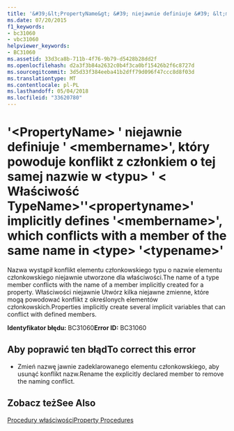```yaml
---
title: '&#39;&lt;PropertyName&gt; &#39; niejawnie definiuje &#39; &lt;membername&gt;&#39;, który powoduje konflikt z członkiem o tej samej nazwie w &lt;typu&gt; &#39; &lt; Właściwość TypeName&gt;&#39;'
ms.date: 07/20/2015
f1_keywords:
- bc31060
- vbc31060
helpviewer_keywords:
- BC31060
ms.assetid: 33d3ca8b-711b-4f76-9b79-d5428b28dd2f
ms.openlocfilehash: d2a3f3b84a2632c0b4f3ca0bf15426b2f6c8727d
ms.sourcegitcommit: 3d5d33f384eeba41b2dff79d096f47ccc8d8f03d
ms.translationtype: MT
ms.contentlocale: pl-PL
ms.lasthandoff: 05/04/2018
ms.locfileid: "33620780"
---
```

# <a name="39ltpropertynamegt39-implicitly-defines-39ltmembernamegt39-which-conflicts-with-a-member-of-the-same-name-in-lttypegt-39lttypenamegt39"></a><span data-ttu-id="303b1-102">&#39;&lt;PropertyName&gt; &#39; niejawnie definiuje &#39; &lt;membername&gt;&#39;, który powoduje konflikt z członkiem o tej samej nazwie w &lt;typu&gt; &#39; &lt; Właściwość TypeName&gt;&#39;</span><span class="sxs-lookup"><span data-stu-id="303b1-102">&#39;&lt;propertyname&gt;&#39; implicitly defines &#39;&lt;membername&gt;&#39;, which conflicts with a member of the same name in &lt;type&gt; &#39;&lt;typename&gt;&#39;</span></span>
<span data-ttu-id="303b1-103">Nazwa wystąpił konflikt elementu członkowskiego typu o nazwie elementu członkowskiego niejawnie utworzone dla właściwości.</span><span class="sxs-lookup"><span data-stu-id="303b1-103">The name of a type member conflicts with the name of a member implicitly created for a property.</span></span> <span data-ttu-id="303b1-104">Właściwości niejawnie Utwórz kilka niejawne zmienne, które mogą powodować konflikt z określonych elementów członkowskich.</span><span class="sxs-lookup"><span data-stu-id="303b1-104">Properties implicitly create several implicit variables that can conflict with defined members.</span></span>  
  
 <span data-ttu-id="303b1-105">**Identyfikator błędu:** BC31060</span><span class="sxs-lookup"><span data-stu-id="303b1-105">**Error ID:** BC31060</span></span>  
  
## <a name="to-correct-this-error"></a><span data-ttu-id="303b1-106">Aby poprawić ten błąd</span><span class="sxs-lookup"><span data-stu-id="303b1-106">To correct this error</span></span>  
  
-   <span data-ttu-id="303b1-107">Zmień nazwę jawnie zadeklarowanego elementu członkowskiego, aby usunąć konflikt nazw.</span><span class="sxs-lookup"><span data-stu-id="303b1-107">Rename the explicitly declared member to remove the naming conflict.</span></span>  
  
## <a name="see-also"></a><span data-ttu-id="303b1-108">Zobacz też</span><span class="sxs-lookup"><span data-stu-id="303b1-108">See Also</span></span>  
   
 [<span data-ttu-id="303b1-109">Procedury właściwości</span><span class="sxs-lookup"><span data-stu-id="303b1-109">Property Procedures</span></span>](../../visual-basic/programming-guide/language-features/procedures/property-procedures.md)  
 
